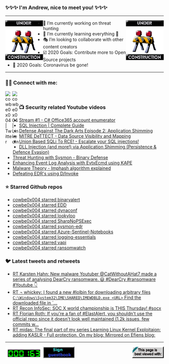 ### ✨✨✨ I'm Andrew, nice to meet you! ✨✨✨

---
<img align="left" width="120px" src="https://raw.githubusercontent.com/cowbe0x004/cowbe0x004/master/images/image004.gif" />
<img align="right" width="120px" src="https://raw.githubusercontent.com/cowbe0x004/cowbe0x004/master/images/image004.gif" />

- 📖 I’m currently working on threat hunting
- 📘 I’m currently learning everything 🤣
- 🎭 I’m looking to collaborate with other content creators
- ☑️ 2020 Goals: Contribute more to Open Source projects
- 🦠 2020 Goals: Coronavirus be gone!

---

### 🤝🏽 Connect with me:
[<img align="left" alt="cowbe0x004 | Twitter" width="22px" src="https://cdn.jsdelivr.net/npm/simple-icons@v3/icons/twitter.svg" />][twitter]
[<img align="left" alt="cowbe0x004 | LinkedIn" width="22px" src="https://cdn.jsdelivr.net/npm/simple-icons@v3/icons/linkedin.svg" />][linkedin]

<!--
[<img align="left" alt="cowbe0x004.com" width="22px" src="https://raw.githubusercontent.com/iconic/open-iconic/master/svg/globe.svg" />][website]
[<img align="left" alt="cowbe0x004 | YouTube" width="22px" src="https://cdn.jsdelivr.net/npm/simple-icons@v3/icons/youtube.svg" />][youtube]
[<img align="left" alt="cowbe0x004 | Instagram" width="22px" src="https://cdn.jsdelivr.net/npm/simple-icons@v3/icons/instagram.svg" />][instagram]
-->

<br />

### 📺 Security related Youtube videos
<!-- YOUTUBE:START -->
- [Stream #1 - C# Office365 account enumerator](https://www.youtube.com/watch?v=0OJcfN3r6Ys)
- [SQL Injection | Complete Guide](https://www.youtube.com/watch?v=1nJgupaUPEQ)
- [Defense Against The Dark Arts Episode 2: Application Shimming](https://www.youtube.com/watch?v=FPJHko9H6TE)
- [MITRE DeTTECT - Data Source Visibility and Mapping](https://www.youtube.com/watch?v=EXnutTLKS5o)
- [Union Based SQLi To RCE! - Escalate your SQL injections!](https://www.youtube.com/watch?v=yHpPVEVd2Cw)
- [DLL Injection (and more!) via Application Shimming (Persistence & Defence Evasion)](https://www.youtube.com/watch?v=RQuwJUIiSEA)
- [Threat Hunting with Sysmon - Binary Defense](https://www.youtube.com/watch?v=pnnnCgTyZo8)
- [Enhancing Event Log Analysis with EvtxEcmd using KAPE](https://www.youtube.com/watch?v=BIkyWexMF0I)
- [Malware Theory - Imphash algorithm explained](https://www.youtube.com/watch?v=fWV8Dh_RBZU)
- [Defeating EDR's using D/Invoke](https://www.youtube.com/watch?v=d_Z_WV9fp9Q)
<!-- YOUTUBE:END -->

### ⭐ Starred Github repos
<!-- GITHUB_STAR:START -->
- [cowbe0x004 starred binaryalert](https://github.com/airbnb/binaryalert)
- [cowbe0x004 starred EDD](https://github.com/FortyNorthSecurity/EDD)
- [cowbe0x004 starred dynaconf](https://github.com/rochacbruno/dynaconf)
- [cowbe0x004 starred lookyloo](https://github.com/Lookyloo/lookyloo)
- [cowbe0x004 starred SharpNoPSExec](https://github.com/juliourena/SharpNoPSExec)
- [cowbe0x004 starred sysmon-edr](https://github.com/ion-storm/sysmon-edr)
- [cowbe0x004 starred Azure-Sentinel-Notebooks](https://github.com/Azure/Azure-Sentinel-Notebooks)
- [cowbe0x004 starred logging-essentials](https://github.com/JSCU-NL/logging-essentials)
- [cowbe0x004 starred vapi](https://github.com/roottusk/vapi)
- [cowbe0x004 starred ransomwatch](https://github.com/captainGeech42/ransomwatch)
<!-- GITHUB_STAR:END -->

### 🐦 Latest tweets and retweets
<!-- TWEETS:START -->
- [RT Karsten Hahn: New malware Youtuber @CatWithoutAHat7 made a series of analysing DearCry ransomware. 😃 #DearCry #ransomware #Youtube 👇](https://twitter.com/struppigel/status/1371515185609969667)
- [RT ¬ whickey: I found a new #lolbin for downloading arbitrary files `C:\Windows\System32\IME\SHARED\IMEWDBLD.exe <URL>` Find the downloaded file in `...](https://twitter.com/notwhickey/status/1367493406835040265)
- [RT Recon InfoSec: SOC X world championship is THIS Thursday! #socx](https://twitter.com/Recon_InfoSec/status/1366419712884809734)
- [RT Florian Roth: If you're a fan of #ElastAlert, you shouldn't use the official repo since it doesn't look well maintained (1.2k issues, few commits w...](https://twitter.com/cyb3rops/status/1363797740950614017)
- [RT midas: The final part of my series Learning Linux Kernel Exploitaion: adding KASLR - Full protection. On my blog:  Mirrored on Efiens blog:](https://twitter.com/_lkmidas/status/1357656147138801665)
<!-- TWEETS:END -->

---

[<img align="left" width="120px" src="https://raw.githubusercontent.com/cowbe0x004/cowbe0x004/master/images/visitors.gif" />][visitor]
[<img align="left" alt="Sign My Guestbook" width="100px" src="https://raw.githubusercontent.com/cowbe0x004/cowbe0x004/master/images/sign_guest_book.gif" />][guestbook]
[<img align="right" width="100px" src="https://raw.githubusercontent.com/cowbe0x004/cowbe0x004/master/images/netscape.gif" />][netscape]


[website]: https://cowbe0x004.com
[twitter]: https://twitter.com/cowbe0x004
[youtube]: https://youtube.com/
[instagram]: https://instagram.com/
[linkedin]: https://www.linkedin.com/in/anhuang/
[guestbook]: https://github.com/cowbe0x004/cowbe0x004/issues
[netscape]: https://github.com/cowbe0x004/cowbe0x004
[visitor]: https://github.com/cowbe0x004/cowbe0x004
